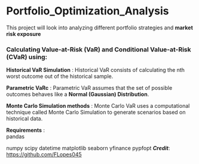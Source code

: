 # Portfolio_Optimization_Analysis
This project will look into analyzing different portfolio strategies and **market risk exposure**


### Calculating Value-at-Risk (VaR) and Conditional Value-at-Risk (CVaR) using:

**Historical VaR Simulation**
: Historical VaR consists of calculating the nth worst outcome out of the historical sample.

**Parametric VaRc**
: Parametric VaR assumes that the set of possible outcomes behaves like a **Normal (Gaussian) Distribution**.

**Monte Carlo Simulation methods**
: Monte Carlo VaR uses a computational technique called Monte Carlo Simulation to generate scenarios based on historical data.

**Requirements**
:  
pandas

numpy
scipy
datetime
matplotlib
seaborn
yfinance
pypfopt
***Credit***: https://github.com/FLopes045
